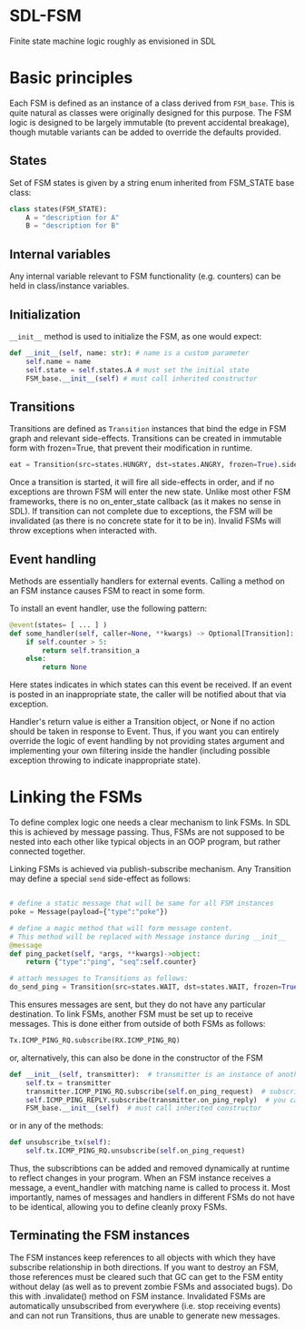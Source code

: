 # SDL-FSM
Finite state machine logic roughly as envisioned in SDL

# Basic principles

Each FSM is defined as an instance of a class derived from `FSM_base`. This is quite natural as classes 
were originally designed for this purpose.
The FSM logic is designed to be largely immutable (to prevent accidental breakage), though mutable variants can be 
added to override the defaults provided.

## States
Set of FSM states is given by a string enum inherited from FSM_STATE base class:
```python
class states(FSM_STATE):
    A = "description for A"
    B = "description for B"
```

## Internal variables
Any internal variable relevant to FSM functionality (e.g. counters) can be held in class/instance variables.

## Initialization
`__init__` method is used to initialize the FSM, as one would expect:
```python
def __init__(self, name: str): # name is a custom parameter
    self.name = name
    self.state = self.states.A # must set the initial state
    FSM_base.__init__(self) # must call inherited constructor
```

## Transitions

Transitions are defined as `Transition` instances that bind the edge in FSM graph and relevant side-effects. Transitions 
can be created in immutable form with frozen=True, that prevent their modification in runtime. 
```python
eat = Transition(src=states.HUNGRY, dst=states.ANGRY, frozen=True).side_effect(create_garbage)
```
Once a transition is started, it will fire all side-effects in order, and if no exceptions are thrown FSM will enter 
the new state. Unlike most other FSM frameworks, there is no on_enter_state callback (as it makes no sense in SDL).
If transition can not complete due to exceptions, the FSM will be invalidated (as there is no concrete state for it
to be in). Invalid FSMs will throw exceptions when interacted with.

## Event handling
Methods are essentially handlers for external events. Calling a method on an FSM instance causes FSM to react in some 
form.

To install an event handler, use the following pattern:
```python
@event(states= [ ... ] )
def some_handler(self, caller=None, **kwargs) -> Optional[Transition]:
    if self.counter > 5:
        return self.transition_a
    else:
        return None 
```
Here states indicates in which states can this event be received. If an event is posted in an inappropriate state, 
the caller will be notified about that via exception. 

Handler's return value is either a Transition object, or None if no action should be taken in response to Event. Thus,
if you want you can entirely override the logic of event handling by not providing states argument and implementing 
your own filtering inside the handler (including possible exception throwing to indicate inappropriate state).

# Linking the FSMs
To define complex logic one needs a clear mechanism to link FSMs. In SDL this is achieved by message passing. Thus,
FSMs are not supposed to be nested into each other like typical objects in an OOP program, but rather connected together. 

Linking FSMs is achieved via publish-subscribe mechanism. Any Transition may define a special `send` side-effect as follows:

```python

# define a static message that will be same for all FSM instances
poke = Message(payload={"type":"poke"})

# define a magic method that will form message content. 
# This method will be replaced with Message instance during __init__
@message 
def ping_packet(self, *args, **kwargs)->object:
    return {"type":"ping", "seq":self.counter}

# attach messages to Transitions as follows:
do_send_ping = Transition(src=states.WAIT, dst=states.WAIT, frozen=True).send(ping_packet).send(poke)
```

This ensures messages are sent, but they do not have any particular destination. To link FSMs, another FSM must be 
set up to receive messages. This is done either from outside of both FSMs as follows:

```python
Tx.ICMP_PING_RQ.subscribe(RX.ICMP_PING_RQ) 
```

or, alternatively, this can also be done in the constructor of the FSM

```python
def __init__(self, transmitter):  # transmitter is an instance of another FSM passed in
    self.tx = transmitter
    transmitter.ICMP_PING_RQ.subscribe(self.on_ping_request)  # subscribe to ICMP_PING_RQ message (handled by on_ping_request)
    self.ICMP_PING_REPLY.subscribe(transmitter.on_ping_reply)  # you can also subscribe someone else!
    FSM_base.__init__(self)  # must call inherited constructor
```
or in any of the methods:

```python
def unsubscribe_tx(self):
    self.tx.ICMP_PING_RQ.unsubscribe(self.on_ping_request)        
```

Thus, the subscribtions can be added and removed dynamically at runtime to reflect changes in your program.
When an FSM instance receives a message, a event_handler with matching name is called to process it.
Most importantly, names of messages and handlers in different FSMs do not have to be identical, allowing you to define
cleanly proxy FSMs.

## Terminating the FSM instances
The FSM instances keep references to all objects with which they have subscribe relationship in both directions.
If you want to destroy an FSM, those references must be cleared such that GC can get to the FSM entity without
delay (as well as to prevent zombie FSMs and associated bugs). Do this with .invalidate() method on FSM instance.
Invalidated FSMs are automatically unsubscribed from everywhere (i.e. stop receiving events) and can not run Transitions,
thus are unable to generate new messages.

